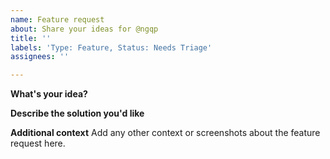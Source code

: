 ```yaml
---
name: Feature request
about: Share your ideas for @ngqp
title: ''
labels: 'Type: Feature, Status: Needs Triage'
assignees: ''

---
```


<!--
Please help us process bugs quicker by following the issue template. Reports which lack detailed information may be closed.
-->

**What's your idea?**
<!-- Describe the feature you are proposing. Please describe not only what you would like to see, but also the usecase for it. This helps us in determining how useful this feature would be and what it could look like. -->

**Describe the solution you'd like**
<!-- If you already have a concrete idea of what this feature could look like, please share it here. -->

**Additional context**
Add any other context or screenshots about the feature request here.
